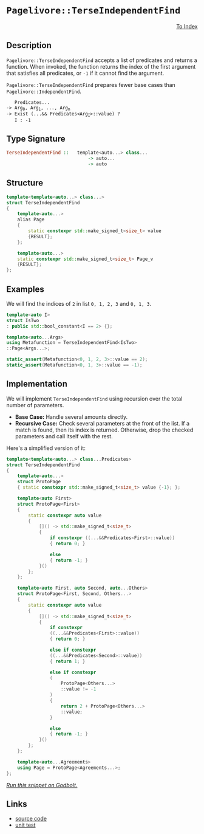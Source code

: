<!-- Copyright 2024 Feng Mofan
SPDX-License-Identifier: Apache-2.0 -->

# `Pagelivore::TerseIndependentFind`

<p style='text-align: right;'><a href="../../../facilities/metafunctions.md#pagelivore-terse-independent-find">To Index</a></p>

## Description

`Pagelivore::TerseIndependentFind` accepts a list of predicates and returns a function.
When invoked, the function returns the index of the first argument that satisfies all predicates, or `-1` if it cannot find the argument.

`Pagelivore::TerseIndependentFind` prepares fewer base cases than `Pagelivore::IndependentFind`.

<pre><code>   Predicates...
-> Arg<sub>0</sub>, Arg<sub>1</sub>, ..., Arg<sub>n</sub>
-> Exist (...&& Predicates&lt;Arg<sub>I</sub>&gt;::value) ?
   I : -1</code></pre>

## Type Signature

```Haskell
TerseIndependentFind ::   template<auto...> class...
                              -> auto...
                              -> auto
```

## Structure

```C++
template<template<auto...> class...>
struct TerseIndependentFind
{
    template<auto...>
    alias Page
    {
        static constexpr std::make_signed_t<size_t> value
        {RESULT};
    };

    template<auto...>
    static constexpr std::make_signed_t<size_t> Page_v
    {RESULT};
};
```

## Examples

We will find the indices of `2` in list `0, 1, 2, 3` and `0, 1, 3`.

```C++
template<auto I>
struct IsTwo
: public std::bool_constant<I == 2> {};

template<auto...Args>
using Metafunction = TerseIndependentFind<IsTwo>
::Page<Args...>;

static_assert(Metafunction<0, 1, 2, 3>::value == 2);
static_assert(Metafunction<0, 1, 3>::value == -1);
```

## Implementation

We will implement `TerseIndependentFind` using recursion over the total number of parameters.

- **Base Case:** Handle several amounts directly.
- **Recursive Case:** Check several parameters at the front of the list.
If a match is found, then its index is returned.
Otherwise, drop the checked parameters and call itself with the rest.

Here's a simplified version of it:

```C++
template<template<auto...> class...Predicates>
struct TerseIndependentFind
{
    template<auto...>
    struct ProtoPage
    { static constexpr std::make_signed_t<size_t> value {-1}; };

    template<auto First>
    struct ProtoPage<First>
    {   
        static constexpr auto value 
        {
            []() -> std::make_signed_t<size_t>
            {
                if constexpr ((...&&Predicates<First>::value))
                { return 0; }

                else
                { return -1; }
            }()
        };
    };

    template<auto First, auto Second, auto...Others>
    struct ProtoPage<First, Second, Others...>
    {   
        static constexpr auto value 
        {
            []() -> std::make_signed_t<size_t>
            {
                if constexpr
                ((...&&Predicates<First>::value))
                { return 0; }

                else if constexpr
                ((...&&Predicates<Second>::value))
                { return 1; }

                else if constexpr
                (
                    ProtoPage<Others...>
                    ::value != -1
                )
                { 
                    return 2 + ProtoPage<Others...>
                    ::value; 
                }

                else
                { return -1; }
            }()
        };
    };

    template<auto...Agreements>
    using Page = ProtoPage<Agreements...>;
};
```

[*Run this snippet on Godbolt.*](https://godbolt.org/#z:OYLghAFBqd5QCxAYwPYBMCmBRdBLAF1QCcAaPECAMzwBtMA7AQwFtMQByARg9KtQYEAysib0QXACx8BBAKoBnTAAUAHpwAMvAFYTStJg1DIApACYAQuYukl9ZATwDKjdAGFUtAK4sGIAKxcpK4AMngMmAByPgBGmMQgAOyJpAAOqAqETgwe3r4BQemZjgJhEdEscQnJtpj2JQxCBEzEBLk%2BfoG19dlNLQRlUbHxSSkKza3t%2BV3j/YMVVaMAlLaoXsTI7BzmAMzhyN5YANQmO24EAJ6pmAD6BMRMhAqn2CYaAIK7%2B4eYJ2fI43QWCoLzenw%2BBEwLFSBkhp3OUJhTDhZyYXiIADosS8jgcmAoFFiMcpiJh8KJIc8dq8PuNiF4HEcACrxJQASQYWGunMYBAAYuF0GCTIkrB8jhKjpDobDMPC0ZjsdSwZKjnSGQQjiTUERlExgHLxZKRRY1c1HMhcQJxphVKliGb0CAQCwmABrW6ZYARdB3eGZABetwIOIAbmIvL8TQBaLgigAip1NCaTwqNEulSJRbgVqCOAuI41B6bN9MZ2t1%2BrlZwLReVJZNxpLqtmFqtDBtdoduaO4e8UebxtFKtVo4lJn8Vn88YgSyO0ZxgOdro9Ny9Pr9Z0DweL7zHY5NI/3%2B7wVHbnftRygRPMADY7ySyXgKZgqW5ayHqc6%2B5Glksj8eo6NqSBDrAwRwaEmJyJImHwAYBkp1Eo8EIdBpogWB85xjsyYwShB4wbO%2BHQYmOEASmZFwSWmayvK6J5h%2BpBHD2QiYGgnJMbmRIAPIEAgrK7i29walqxA6qgeoGvCjFHKx7HoExvH8YWN71nuQ6muOg4Sq2z7npCXbMfRvYRgO6kEWK5mAROU4znOC7Uo6y7up6eDemSm5uNum40lZx6HtpgGnvptr2sRx7XtiZj3tFj7ksir7SXghaftg36mX%2B4X7sBmCgcQ4GQThJFpn5qFIb8wXsRexBZWOkUYneD6kvFlLwnJAhCl%2BIA/pgmWBf5opHBh%2BVHNhuGweCpUIeVRyVdaBlhf1%2B4QLVgEVhJVbwkprKqb5qGAel/ZHGAYCnPGWGraq/5LRZJw3YBw3gWYJyWKJ4mSdWbjbSpSp7ft%2B6HZGUGXUOE0gxK5Xg2hQ25ZhsbA3h90JkRgUUZZqpoyVqo0QldGKhi7zAKSUK8lSf0Sl4mRGFqVZ/Od60ffChPE2wgiEr9qZwXhlGTQA9AAVILQvCyLvNggLQvMq%2BBAKEcwtix8Esi8rgsK5NXwMAcXjHPC7GbKkMu7mCOPZj2bK7uqjJsgoTIAO6oGCIBHKkXgxLQelLiAMSoJ4NxVc0gjwmydNnUcZg4oe3OWcbiK0ai9FEu8xDAGTYKU%2BEwBHAAsrlTBUF4msNHTUuFpgHJcq4vICpyQc2/bu7OozZxJynu2c5NunIDc%2BJKK0EA580%2BeF9k8IaExQRh0xOwvIDUY7KR51mP%2BPOd93BLxAQ/e50PDgj2cY%2BjVPM/daZIfz1hy8WBwKy0Jw/i8H4HBaKQqCcG41jWGqawbFGZg7DwpACCaGvisN0ARJAYg0JILgiQdgaH8BoaKt4zAAA4UH6E4JIXgLAJAaDHo/Z%2Br8OC8AUCAMeQCn7X1IHAWAMBEAgDWAQF2BByCUDQNCOg8RIisC2KoFBt5oy3kkEcYAyBLRSAxGYXgT4iDEDwE6II/BBAiDEOwKQMhBCKBUOoShpBdBBFtg8VInAeA3zvg/YBL9ODcXRMwo4qAzx8IEUIkRYjRoQOehADwHD6AOl2FwJYvAKFaBWBAJA7DUicLIBQCAESokgGAFIMwfA6CQkLJQGIliYjhBaBcExvBsnMGIBcbiMRtBsQoQA9hrMCDcQYLQPJuisAxC8MAHMtBaCkO4LwLArojDiCaclCpeBQyvksbaNi6ItgAPCJCW%2Buj3YxAeMUjwWBLH3DwDg7ppBRnEG9koeMUJDDAHdkYYBKwqAGBTgANTwJgW23FuT5I0cIUQ4h1FKPkEoNQlj9H6GOSgD%2Blh9B4BiKQyAKxUAG2yF06MgIzqmEsNYMwhDdlyKwOC2c3RhnOAgK4KYfggihHCEMSoIxCgZCyAIAlegihUoYPMYYCQgh2BxY0CYbRPAdD0Ky3eAg%2BitEZWS5ltgOU0pZRyoViwAmrHWJsCQZiOD31IAQ3gRCjhOMEcI0R4iPFXlwIQEgL1/6BMAeclY/EmBYASFisBkgdgYgAJw7ESJIKBZhJC3jwf4W8jqMEcCwaQHB/8MS3i4LeFBjqUHhv8NA/wzrbwqssUQkhZCzWUNCXQsJDDbHolYbE1APiuE8M4C0FgoZEjRiYLiAw1MuCOoxFwSB0j8CyPkXoT5Kj3nSE%2BVon5ujdDJMMUwYx3TFXKtVVYjgNimHonsWeMtFaq01uOaNBtTaNBXm8ZE3xxql5BPOdQ8Jhad3xHzXE3xIBF2VrxEYetXAx40FoGk0hEBMm6MKbk55n7imlPKQ4Z51TeR1IaZY5prT2mdOeb045Azn74FJLvUZXTn4TOQFM55sy6iWMWcsi4qytjPw2VsgBuz9mYEOX0k5GdD2XP1AoW59zHmMGeZ2t5aie2yD7To5%2Bg7/lnMRVYYFizMWQuhdaTgcKCCdXjIJ5FqL4jorGRC7FfK/B4s5OK4InIpXkrSJShoWm6UNF0yK3lDQBWcryIS1TFnJUkoWHp2YkwuX5AlXMBzTKFWyp/t5%2BZE7k2cGYsQctlbq23szvWxtkD9WtqNf401wSQGkEtdaygirA3BobVAxI8bkg7EkB6oRQRJ0ptsGmpLmb4DZsYcw89J6oncLYKWkLLiWAKFDJaUMUXZTjBbYa9FHbZBdo4y87jvyQA7FIMO0dpj/UBd0UQmddiHHBZYG1jrXWesJXGFuhru7dg7ES4e7NF6z0xLOwkTrqRUg3G646m4vWCDd1az21JrIMlZJycU7932SllIqYBwtNSQONPg5gFpbSxBQe2TB/phGelDKQ2M3RaGMPbKw/M5%2BuHckEfWXIkjvAyMZAo0c/pNGM18CuQxu5DynnbLY6oiQnHNHfJ4zoSb/HjBApsCJ%2BAYmGhdN5kuOTlgUVqrRfI5TWLzPZBcJp1zNniXlC8xS4o2QjMGeyKZnldQ2WWa07L/l9mVfCp5WKxX5uPOm%2BlSsBQ395Uyv8xYxbQWy0bc672bblJNQQANbI41ASD0ZotZgK1IwsXzMyyAMwDadg7H8Ag6BeD4%2BJAjUm13xDyvkPNaQO1/gnX%2BBQdFR1khHWwJdVwKb8ydgu8IZwYPITFVSIz/XrPlWVi7MyM4SQQA)

## Links

- [source code](../../../../conceptrodon/pagelivore/terse_independent_find.hpp)
- [unit test](../../../../tests/unit/metafunctions/pagelivore/terse_independent_find.test.hpp)
